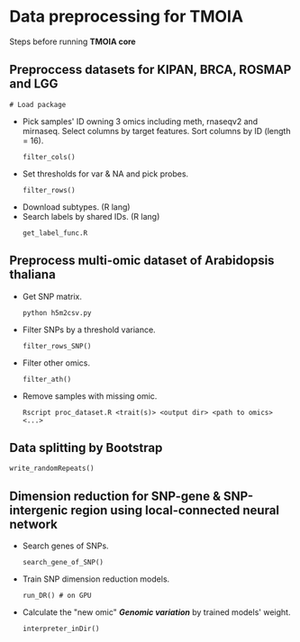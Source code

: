 # Data preprocessing for TMOIA
Steps before running **TMOIA core**
## Preproccess datasets for KIPAN, BRCA, ROSMAP and LGG
```
# Load package
```
+ Pick samples' ID owning 3 omics including meth, rnaseqv2 and mirnaseq. Select columns by target features. Sort columns by ID (length = 16).
    ```
    filter_cols()
    ```
+ Set thresholds for var & NA and pick probes.
    ```
    filter_rows()
    ```
+ Download subtypes. (R lang)
+ Search labels by shared IDs. (R lang)
    ```
    get_label_func.R
    ```

## Preprocess multi-omic dataset of Arabidopsis thaliana
+ Get SNP matrix.
    ```
    python h5m2csv.py
    ```
+ Filter SNPs by a threshold variance.
    ```
    filter_rows_SNP()
    ```
+ Filter other omics.
    ```
    filter_ath()
    ```
+ Remove samples with missing omic.
    ```
    Rscript proc_dataset.R <trait(s)> <output dir> <path to omics> <...>
    ```
## Data splitting by Bootstrap
```
write_randomRepeats()
```
## Dimension reduction for SNP-gene & SNP-intergenic region using **local-connected** neural network
+ Search genes of SNPs.
    ```
    search_gene_of_SNP()
    ```
+ Train SNP dimension reduction models.
    ```
    run_DR() # on GPU
    ```
+ Calculate the "new omic" ***Genomic variation*** by trained models' weight.
    ```
    interpreter_inDir()
    ```